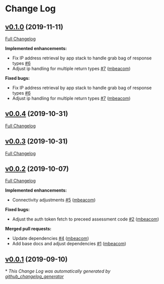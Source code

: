 # Change Log

## [v0.1.0](https://github.com/2ndWatch/risc-python/tree/v0.1.0) (2019-11-11)
[Full Changelog](https://github.com/2ndWatch/risc-python/compare/v0.0.4...v0.1.0)

**Implemented enhancements:**

- Fix IP address retrieval by app stack to handle grab bag of response types [\#6](https://github.com/2ndWatch/risc-python/issues/6)
- Adjust ip handling for multiple return types [\#7](https://github.com/2ndWatch/risc-python/pull/7) ([mbeacom](https://github.com/mbeacom))

**Fixed bugs:**

- Fix IP address retrieval by app stack to handle grab bag of response types [\#6](https://github.com/2ndWatch/risc-python/issues/6)
- Adjust ip handling for multiple return types [\#7](https://github.com/2ndWatch/risc-python/pull/7) ([mbeacom](https://github.com/mbeacom))

## [v0.0.4](https://github.com/2ndWatch/risc-python/tree/v0.0.4) (2019-10-31)
[Full Changelog](https://github.com/2ndWatch/risc-python/compare/v0.0.3...v0.0.4)

## [v0.0.3](https://github.com/2ndWatch/risc-python/tree/v0.0.3) (2019-10-31)
[Full Changelog](https://github.com/2ndWatch/risc-python/compare/v0.0.2...v0.0.3)

## [v0.0.2](https://github.com/2ndWatch/risc-python/tree/v0.0.2) (2019-10-07)
[Full Changelog](https://github.com/2ndWatch/risc-python/compare/v0.0.1...v0.0.2)

**Implemented enhancements:**

- Connectivity adjustments [\#5](https://github.com/2ndWatch/risc-python/pull/5) ([mbeacom](https://github.com/mbeacom))

**Fixed bugs:**

- Adjust the auth token fetch to preceed assessment code [\#2](https://github.com/2ndWatch/risc-python/pull/2) ([mbeacom](https://github.com/mbeacom))

**Merged pull requests:**

- Update dependencies [\#4](https://github.com/2ndWatch/risc-python/pull/4) ([mbeacom](https://github.com/mbeacom))
- Add base docs and adjust dependencies [\#1](https://github.com/2ndWatch/risc-python/pull/1) ([mbeacom](https://github.com/mbeacom))

## [v0.0.1](https://github.com/2ndWatch/risc-python/tree/v0.0.1) (2019-09-10)


\* *This Change Log was automatically generated by [github_changelog_generator](https://github.com/skywinder/Github-Changelog-Generator)*